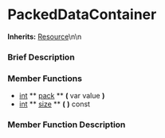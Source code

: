 #  PackedDataContainer  
**Inherits:** [Resource](class_resource)\\n\\n
###  Brief Description  


###  Member Functions 
  * [int](class_int)  ** [pack](#pack) **  **(** var value  **)**
  * [int](class_int)  ** [size](#size) **  **(** **)** const

###  Member Function Description  
